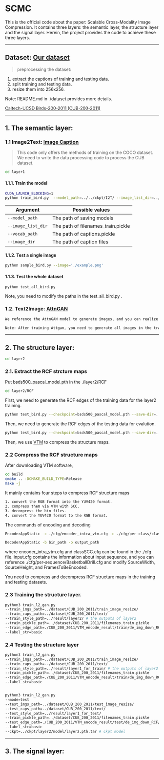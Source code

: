 # SCMC
This is the official code about the paper: Scalable Cross-Modality Image Compression.
It contains three layers: the semantic layer, the structure layer and the signal layer.
Herein, the project provides the code to achieve these three layers.

---

## Dataset: [Our dataset](https://portland-my.sharepoint.com/:u:/g/personal/pinzhang6-c_my_cityu_edu_hk/EfV7G84rYXhHtTXKkZsY_vQBzfeqrInjtlX0Q5N_3Um5Jw?e=z4fHbZ)

> preprocessing the dataset: 
1. extract the captions of training and testing data.
2. split training and testing data.
3. resize them into 256x256.
   
Note:  README.md in ./dataset provides more details.

[Caltech-UCSD Birds-200-2011 (CUB-200-2011)](http://www.vision.caltech.edu/datasets/cub_200_2011/) 

---

## 1. The semantic layer:
### 1.1 Image2Text: [Image Caption](https://github.com/yunjey/pytorch-tutorial/tree/master/tutorials/03-advanced/image_captioning)
> This code only offers the methods of training on the COCO dataset.
> We need to write the data processing code to process the CUB dataset.

```bash
cd layer1
```

#### 1.1.1. Train the model

```bash
CUDA_LAUNCH_BLOCKING=1 
python train_bird.py  --model_path=../../ckpt/I2T/ --image_list_dir=../../dataset/CUB_200_2011/filenames_train.pickle --vocab_path=../../dataset/CUB_200_2011/captions.pickle --image_dir=../../dataset/CUB_200_2011/train_image_resize/ --caption_path=../../dataset/CUB_200_2011/text/
```


| Argument | Possible values |
|------|------|
| `--model_path` | The path of saving models|
| `--image_list_dir` | The path of filenames_train.pickle |
| `--vocab_path` | The path of captions.pickle |
| `--image_dir` | The path of caption files |

#### 1.1.2. Test a single image 

```bash
python sample_bird.py --image='./example.png'
```

#### 1.1.3. Test the whole dataset
```bash
python test_all_bird.py 
```
Note, you need to modify the paths in the test_all_bird.py .


### 1.2. Text2Image: [AttnGAN](https://github.com/taoxugit/AttnGAN)
```bash
We reference the AttnGAN model to generate images, and you can realize it following the "README.md" file provided via AttnGAN.

Note: After training Attgan, you need to generate all images in the training dataset, because the second layer is based on the results of the first layer.
```

---

## 2. The structure layer:
```bash
cd layer2
```

### 2.1. Extract the RCF strcture maps

Put bsds500_pascal_model.pth in the ./layer2/RCF
```bash
cd layer2/RCF
```

First, we need to generate the RCF edges of the training data for the layer2 training.
```bash
python test_bird.py --checkpoint=bsds500_pascal_model.pth --save-dir=../../results/layer2/RCF_train/ --dataset=../../dataset/CUB_200_2011/train_image_resize/
```

Then, we need to generate the RCF edges of the testing data for evalution.
```bash
python test_bird.py --checkpoint=bsds500_pascal_model.pth --save-dir=../../results/layer2/RCF_test/ --dataset=../../dataset/CUB_200_2011/test_image_resize/
```

Then, we use [VTM](https://vcgit.hhi.fraunhofer.de/jvet/VVCSoftware_VTM/-/tree/VTM-15.2) to compress the structure maps.

### 2.2 Compress the RCF structure maps
After downloading VTM software, 

```bash
cd build
cmake .. -DCMAKE_BUILD_TYPE=Release
make -j
```
It mainly contains four steps to compress RCF structure maps
```bash
1. convert the RGB format into the YUV420 format.
2. compress them via VTM with SCC.
3. decompress the bin files.
4. convert the YUV420 format to the RGB format.
```

The commands of encoding and decoding
```bash
EncoderAppStatic -c ./cfg/encoder_intra_vtm.cfg -c ./cfg/per-class/classSCC.cfg -c input.cfg -i input_path -b bin_path -q qp
```
```bash
DecoderAppStatic -b bin_path -o output_path
```

where encoder_intra_vtm.cfg and classSCC.cfg can be found in the ./cfg file. input.cfg contains the information about input sequence, and you can reference ./cfg/per-sequence/BasketballDrill.cfg and modify SourceWidth, SourceHeight, and FramesToBeEncoded.

You need to compress and decompress RCF structure maps in the training and testing datasets.

### 2.3 Training the structure layer.
```bash
python3 train_l2_gan.py 
--train_imgs_path=../dataset/CUB_200_2011/train_image_resize/ 
--train_caps_path=../dataset/CUB_200_2011/text/ 
--train_style_path=../result/layer2/ # the outputs of layer2
--train_pickle_path=../dataset/CUB_200_2011/filenames_train.pickle 
--train_edge_path=./CUB_200_2011/VTM_encode_result/train/de_img_down_RCF/50/ #decoded structure maps
--label_str=basic 
```

### 2.4 Testing the structure layer
```bash
python3 train_l2_gan.py 
--train_imgs_path=../dataset/CUB_200_2011/train_image_resize/ 
--train_caps_path=../dataset/CUB_200_2011/text/ 
--train_style_path=../result/layer1_for_train/ # the outputs of layer2
--train_pickle_path=../dataset/CUB_200_2011/filenames_train.pickle 
--train_edge_path=./CUB_200_2011/VTM_encode_result/train/de_img_down_RCF/50/ #decoded structure maps
--label_str=basic 
```

```bash

python3 train_l2_gan.py 
--mode=test 
--test_imgs_path=../dataset/CUB_200_2011/test_image_resize/  
--test_caps_path=../dataset/CUB_200_2011/text/  
--test_style_path=../result/layer1_for_test/  
--train_pickle_path=../dataset/CUB_200_2011/filenames_train.pickle  
--test_edge_path=./CUB_200_2011/VTM_encode_result/test/de_img_down_RCF/50/ # decoded structure maps of testing dataset
--label_str=basic  
--ckpt=../ckpt/layer2/model/layer2.pth.tar # ckpt model
```

---

## 3. The signal layer:

